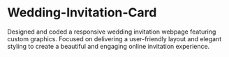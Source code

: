 # Wedding-Invitation-Card
Designed and coded a responsive wedding invitation webpage featuring custom graphics. Focused on delivering a user-friendly layout and elegant styling to create a beautiful and engaging online invitation experience.
